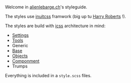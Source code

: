 Welcome in [alienlebarge.ch](http://blog.alienlebarge.ch)'s styleguide.

The styles use [inuitcss](http://inuitcss.com) framwork (big up tu [Harry Roberts](https://twitter.com/csswizardry) !).

The styles are build with [icss](http://itcss.io) architecture in mind:

* [Settings](settings.html)
* [Tools](tools.html)
* Generic
* [Base](base.html)
* [Objects](objects.html)
* [Componment](componment.html)
* Trumps

Everything is included in a `style.scss` files.
